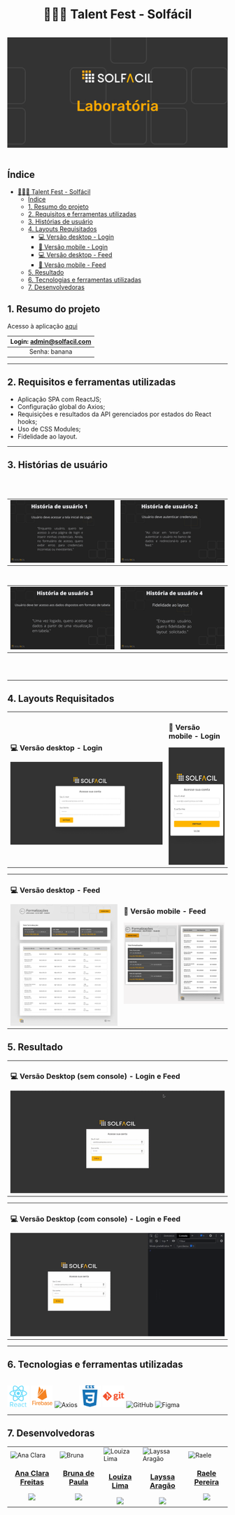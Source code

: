 <div align="center">

# 👩🏽‍💻 Talent Fest - Solfácil

  <br>

<img alt="image" src="/src/img/Group 1.jpg" width="600px">
  
</div>

<br>

## Índice

- [👩🏽‍💻 Talent Fest - Solfácil](#-talent-fest---solfácil)
  - [Índice](#índice)
  - [1. Resumo do projeto](#1-resumo-do-projeto)
  - [2. Requisitos e ferramentas utilizadas](#2-requisitos-e-ferramentas-utilizadas)
  - [3. Histórias de usuário](#3-histórias-de-usuário)
  - [4. Layouts Requisitados](#4-layouts-requisitados)
    - [💻 Versão desktop - Login](#-versão-desktop---login)
    - [📱 Versão mobile - Login](#-versão-mobile---login)
    - [💻 Versão desktop - Feed](#-versão-desktop---feed)
    - [📱 Versão mobile - Feed](#-versão-mobile---feed)
  - [5. Resultado](#5-resultado)
  - [6. Tecnologias e ferramentas utilizadas](#6-tecnologias-e-ferramentas-utilizadas)
  - [7. Desenvolvedoras](#7-desenvolvedoras)

## 1. Resumo do projeto

Acesso à aplicação <a href="https://tf-solfacil.netlify.app/">aqui</a>

| Login: admin@solfacil.com |
| :-----------------------: |
|       Senha: banana       |

---

## 2. Requisitos e ferramentas utilizadas

- Aplicação SPA com ReactJS;
- Configuração global do Axios;
- Requisições e resultados da API gerenciados por estados do React hooks;
- Uso de CSS Modules;
- Fidelidade ao layout.

---

## 3. Histórias de usuário

<br>
<table>
<td>
<img alt="historia1" src="/src/img/HIstóriaDeUsuário1.png">
</td>

<br>
<td>
<img alt="historia2" src="/src/img/HistóriaDeUsuário2.png">
</td>
  </table>
  <table>
  <td>
  <img alt="historia3" src="/src/img/HistóriaDeUsuário.3.png">
  <td>
  <img alt="historia4" src="/src/img/HistóriaDeUsuário-4.png">
  </td>
<br>
</table>

<br>

<br>

---

## 4. Layouts Requisitados

<table>
<td>

### 💻 Versão desktop - Login

<img alt="desktop" src="/src/img/layout desktop.png">
  
</td>

<td>

### 📱 Versão mobile - Login

<img alt="mobile" src="/src/img/layout mobile.png">
  
</td>
</table>

<table>
  <td>
    
   ### 💻 Versão desktop - Feed
  <img alt="desktop feed" src="/src/img/feed desktop.png">
    
  </td>
  
  <td>
    
   ### 📱 Versão mobile - Feed
  <img alt="mobile feed" src="/src/img/feedMobile.png" width="500px">
    
  </td>
</table>

## 5. Resultado

<table>

<td>

### 💻 Versão Desktop (sem console) - Login e Feed
<img alt="resutado"  src="/src/img/VideoTF-sem-console.gif">

</td>

</table>
<table>

<td>

### 💻 Versão Desktop (com console) - Login e Feed
<img alt="resultado" src="/src/img/VideoTF-com-console.gif">

</td>

</table>

---

## 6. Tecnologias e ferramentas utilizadas

<br>

<div>
  
<img alt="React" width="50" height="50" src="https://github.com/devicons/devicon/blob/master/icons/react/react-original-wordmark.svg">             
<img alt="Firebase" width="50" height="50" src="https://github.com/devicons/devicon/blob/master/icons/firebase/firebase-plain-wordmark.svg"> 
<img alt="Axios"  width="50" height="50" src="https://cdn.icon-icons.com/icons2/2699/PNG/512/axios_logo_icon_168545.png">
<img alt="CSS3" width="50" height="50" src="https://github.com/devicons/devicon/blob/master/icons/css3/css3-plain-wordmark.svg">
<img alt="Git" width="50" height="50" src="https://github.com/devicons/devicon/blob/master/icons/git/git-plain-wordmark.svg">  
<img alt="GitHub" width="50" height="50" src="https://img.icons8.com/ios-glyphs/344/github.png"> 
<img alt="Figma" width="50" height="50" src="https://img.icons8.com/color/344/figma.png">     

<br> 
  
</div>

---- 

## 7. Desenvolvedoras

<table>
  <td>

<img alt="Ana Clara" height="150" src="https://avatars.githubusercontent.com/u/97203243?v=4">
    <h3 align="center"><a href="https://github.com/AnaClaraFreitas">Ana Clara Freitas</a></h3>
    <div align="center">
      <a href="https://www.linkedin.com/in/anaclarafreitass" target="blank"><img src="https://img.shields.io/badge/-LinkedIn-%230077B5?style=for-the-badge&logo=linkedin&logoColor=white"></a> 
    </div>
  </td>
  
  <td>
  <img alt="Bruna" height="150" src="https://avatars.githubusercontent.com/u/97756820?v=4">
    <h3 align="center"><a href="https://github.com/Brulibra"> Bruna de Paula</a></h3>
    <div align="center">
      <a href="https://www.linkedin.com/in/brunadpaula" target="blank"><img src="https://img.shields.io/badge/-LinkedIn-%230077B5?style=for-the-badge&logo=linkedin&logoColor=white"></a
    </div>
  </td>
  
  <td>
  <img alt="Louiza Lima" height="150" src="https://avatars.githubusercontent.com/u/72285598?v=4">
    <h3 align="center"><a href="">Louiza Lima</a></h3>
    <div align="center">
      <a href="https://www.linkedin.com/in/louizalima" target="blank"><img src="https://img.shields.io/badge/-LinkedIn-%230077B5?style=for-the-badge&logo=linkedin&logoColor=white"></a
    </div>
  </td>
  
  <td>
  <img alt="Layssa Aragão" height="150" src ="https://avatars.githubusercontent.com/u/72772467?v=4">
    <h3 align="center"><a href="https://github.com/loulima">Layssa Aragão</a></h3>
    <div align="center">
      <a href="https://linktr.ee/layssaaragao" target="blank">
<img src="https://img.shields.io/badge/-LinkedIn-%230077B5?style=for-the-badge&logo=linkedin&logoColor=white"></a
    </div>
  </td>
  
  <td>
  <img alt="Raele" height="150" src="https://avatars.githubusercontent.com/u/95094504?v=4">
    <h3 align="center"><a href="https://github.com/raelepereira"> Raele Pereira</a></h3>
    <div align="center">
      <a href="https://www.linkedin.com/in/raele-pereira-59b804201/" target="blank"><img src="https://img.shields.io/badge/-LinkedIn-%230077B5?style=for-the-badge&logo=linkedin&logoColor=white"></a
    </div>
  </td>

</table>
